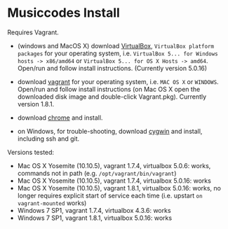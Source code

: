 # Musiccodes Install

Requires Vagrant. 


- (windows and MacOS X) download [VirtualBox](https://www.virtualbox.org/wiki/Downloads), `VirtualBox platform packages` for your operating system, i.e. `VirtualBox 5... for Windows hosts -> x86/amd64` or `VirtualBox 5... for OS X Hosts -> amd64`. Open/run and follow install instructions. (Currently version 5.0.16)
- download [vagrant](https://www.vagrantup.com/downloads.html) for your operating system, i.e. `MAC OS X` or `WINDOWS`. Open/run and follow install instructions (on Mac OS X open the downloaded disk image and double-click Vagrant.pkg). Currently version 1.8.1.
- download [chrome](https://www.google.com/chrome/browser/desktop/index.html) and install. 

- on Windows, for trouble-shooting, download [cygwin](http://cygwin.com/install.html) and install, including ssh and git.

Versions tested:

- Mac OS X Yosemite (10.10.5), vagrant 1.7.4, virtualbox 5.0.6: works, commands not in path (e.g. `/opt/vagrant/bin/vagrant`)
- Mac OS X Yosemite (10.10.5), vagrant 1.7.4, virtualbox 5.0.16: works
- Mac OS X Yosemite (10.10.5), vagrant 1.8.1, virtualbox 5.0.16: works, no longer requires explicit start of service each time (i.e. upstart `on vagrant-mounted` works)
- Windows 7 SP1, vagrant 1.7.4, virtualbox 4.3.6: works
- Windows 7 SP1, vagrant 1.8.1, virtualbox 5.0.16: works

